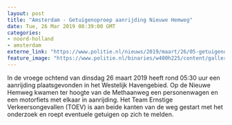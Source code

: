 ```yaml
---
layout: post
title: "Amsterdam - Getuigenoproep aanrijding Nieuwe Hemweg"
date: Tue, 26 Mar 2019 08:39:00 GMT
categories: 
- noord-holland 
- amsterdam 
externe_link: "https://www.politie.nl/nieuws/2019/maart/26/05-getuigenoproep-aanrijding-nieuwe-hemweg.html"
feature_image: "https://www.politie.nl/binaries/w400h225/content/gallery/politie/stockfotos/algemeen/mensen-staan-voor-afzetlint.jpg"
---
```


In de vroege ochtend van dinsdag 26 maart 2019 heeft rond 05:30 uur een aanrijding plaatsgevonden in het Westelijk Havengebied. Op de Nieuwe Hemweg kwamen ter hoogte van de Methaanweg een personenwagen en een motorfiets met elkaar in aanrijding. Het Team Ernstige Verkeersongevallen (TOEV) is aan beide kanten van de weg gestart met het onderzoek en roept eventuele getuigen op zich te melden.
